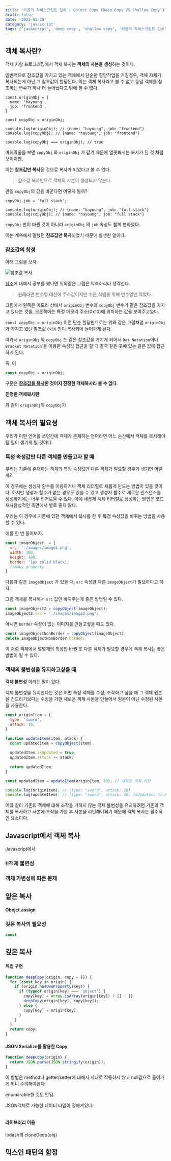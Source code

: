 ```yaml
---
title: '하옹의 자바스크립트 간식 - Object Copy (Deep Copy VS Shallow Copy')
draft: false
date: '2021-01-28'
category: 'javascript'
tags: ['javascript', 'deep copy', 'shallow copy', '하옹의 자바스크립트 간식']
---
```


## 객체 복사란?

객체 지향 프로그래밍에서 객체 복사는 **객체의 사본을 생성**하는 것이다.

일반적으로 참조값을 가지고 있는 객체에서 단순한 할당작업을 거칠경우, 객체 자체가 복사되는게 아닌 그 참조값이 할당된다. 이는 객체 복사라고 볼 수 없고 동일 객체를 참조하는 변수가 하나 더 늘어났다고 밖에 볼 수 없다.

```js{8}
const originObj = {
  name: 'hayoung',
  job: 'frontend',
}

const copyObj = originObj;

console.log(originObj); // {name: "hayoung", job: "frontend"}
console.log(copyObj); // {name: "hayoung", job: "frontend"}

console.log(copyObj === originObj); // true
```

마지막줄을 보면 `copyObj` 와 `originObj` 가 같기 때문에 얼핏봐서는 복사가 된 것 처럼 보이지만, 

이는 **참조값만 복사**된 것으로 복사가 되었다고 볼 수 없다.

> 참조값 복사만으로 객체의 사본이 생성되지 않는다.

만일 `copyObj`의 값을 바꾼다면 어떻게 될까?

```js{3-4}
copyObj.job = 'full stack';

console.log(originObj); // {name: "hayoung", job: "full stack"}
console.log(copyObj); // {name: "hayoung", job: "full stack"}
```

`copyObj` 만이 바뀐 것이 아니라 `originObj` 의 `job` 속성도 함께 변하였다.

이는 계속해서 말했던 **참조값만 복사**되었기 때문에 발생한 일이다.



### 참조값의 함정

아래 그림을 보자.

![참조값 복사](./Object-Copy_reference.png)

[참조](../../../../2020/javascript/하옹의-자바스크립트-식사---Type/#7-object)에 대해서 공부를 했다면 위와같은 그림은 익숙하리라 생각한다. 

> 원래라면 변수명 대신에 주소값이지만 쉬운 식별을 위해 변수명만 적었다.

그림에서 왼쪽은 메모리 상에서 `originObj` 변수와 `copyObj` 변수가 같은 참조값을 가지고 있다는 것을, 오른쪽에는 특정 메모리 주소(0x10)에 위치하는 값을 보여주고있다.

`const copyObj = originObj` 이런 단순 할당만으로는 위와 같은 그림처럼 `originObj`가 가지고 있던 참조값 `0x10` 만이 복사되어 들어가게 된다.

따라서 `originObj` 와 `copyObj` 는 같은 참조값을 가지게 되어서 `Dot Notation`이나 `Bracket Notation` 을 이용한 속성값 접근을 할 때 결국 같은 곳에 있는 같은 값에 접근하게 된다.

즉, 이 

```js
const copyObj = originObj;
```

구문은 **<u>참조값을 복사</u>한 것이지 진정한 객체복사라 볼 수 없다**.



**진정한 객체복사란**



와 같이 `originObj`와 `copyObj`가 





## 객체 복사의 필요성

우리가 어떤 언어를 쓰던간에 객체가 존재하는 언어라면 어느 순간에서 객체를 복사해야될 일이 생기게 될 것이다.

### 특정 속성값만 다른 객체를 만들고자 할 때

우리는 기존에 존재하는 객체의 특정 속성값만 다른 객체가 필요할 경우가 생기면 어떨까?

이 경우에는 생성자 함수를 이용하거나 객체 리터럴로 새롭게 만드는 방법이 있을 것이다.
하지만 생성자 함수가 없는 경우도 있을 수 있고 생성자 함수로 새로운 인스턴스를 생성하기에는 너무 번거로울 수 있다. 아예 새롭게 객체 리터럴로 생성하는 방법은 코드 재사용성적인 측면에서 별로 좋지 않다.

우리는 이 경우에 기존에 있던 객체에서 복사를 한 후 특정 속성값을 바꾸는 방법을 사용 할 수 있다.

예를 한 번 들어보자. 

```js
const imageObject  = {
  src: './images/image1.png',
  width: 100,
  height: 100,
  border: '1px solid black',
  //many property...
}
```

다음과 같은 `imageObject` 가 있을 때, `src` 속성만 다른 `imageObject`가 필요하다고 하자.

그럼 객체를 복사해서 `src` 값만 바꿔주는게 좋은 방법일 수 있다.

```js
const imageObject2 = copyObject(imageObject);
imageObject2.src = './images/image2.png';
```

아니면 `border` 속성이 없는 이미지를 만들고싶을 때도 있다.

```js
const imageObjectNonBorder = copyObject(imageObject);
delete imageObjectNonBorder.border;
```

이 처럼 객체에서 몇몇개의 특성만 바뀐 또 다른 객체가 필요할 경우에 객체 복사는 좋은 방법이 될 수 있다.



### 객체의 불변성을 유지하고싶을 때

**객체 불변성** 이라는 말이 있다.

객체 불변성을 유지한다는 것은 어떤 특정 객체를 수정, 조작하고 싶을 때 그 객체 원본을 건드리기보다는 수정을 가한 새로운 객체 사본을 만들어서 원본이 아닌 수정된 사본을 사용한다.

```js
const originItem = {
  type: 'sword',
  attack: 10,
}

function updateItem(item, atack) {
  const updatedItem = copyObject(item);
  
  updatedItem.isUpdated = true;
  updatedItem.attack += atack;
  
  return updatedItem;
}

const updatedItem = updateItem(originItem, 30); // 새로운 객체 리턴

console.log(originItem); // {type: "sword", attack: 10}
console.log(updateItem); // {type: "sword", attack: 40, isUpdated: true}
```

이와 같이 기존의 객체에 대해 조작을 가하지 않는 객체 불변성을 유지하려면 기존의 객체를 복사하고 사본에 조작을 가한 후 사본을 리턴해야되기 때문에 객체 복사는 필수적인 요소이다.



## Javascript에서 객체 복사

Javascript에서 

### ‼️객체 불변성

### 객체 가변성에 따른 문제



## 얕은 복사

#### Obejct.assign



### 깊은 복사의 필요성

```js
const 
```



## 깊은 복사

#### 직접 구현

```js
function deepCopy(origin, copy = {}) {  
  for (const key in origin) {
    if (origin.hasOwnProperty(key)) {
      if (typeof origin[key] === 'object') {
        copy[key] = Array.isArray(origin[key]) ? [] : {};
        deepCopy(origin[key], copy[key]);
      } else {
        copy[key] = origin[key];
      }
    }
  }
  return copy;
}
```



#### JSON Serialize를 활용한 Copy

```js
function deepCopy(origin) {
  return JSON.parse(JSON.stringify(origin));
}
```

이 방법은 method나 getter/setter에 대해서 제대로 작동하지 않고 null값으로 들어가게 되니 주의해야한다.

enumarable한 것도 안됨.

JSON객체로 가능한 데이터 타입이 정해져있다.



```js

```





#### 라이브러리 이용

lodash의 cloneDeep(obj)



## 믹스인 패턴의 함정



